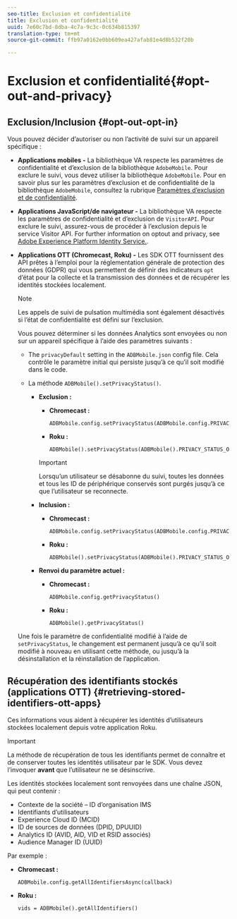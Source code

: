 ```yaml
---
seo-title: Exclusion et confidentialité
title: Exclusion et confidentialité
uuid: 7e60c7bd-8dba-4c7a-9c3c-0c634b815397
translation-type: tm+mt
source-git-commit: ffb97a0162e0bb609ea427afab81e4d8b532f20b

---
```



# Exclusion et confidentialité{#opt-out-and-privacy}

## Exclusion/Inclusion {#opt-out-opt-in}

Vous pouvez décider d’autoriser ou non l’activité de suivi sur un appareil spécifique :

* **Applications mobiles -** La bibliothèque VA respecte les paramètres de confidentialité et d’exclusion de la bibliothèque `AdobeMobile`. Pour exclure le suivi, vous devez utiliser la bibliothèque `AdobeMobile`. Pour en savoir plus sur les paramètres d’exclusion et de confidentialité de la bibliothèque `AdobeMobile`, consultez la rubrique [Paramètres d’exclusion et de confidentialité](https://docs.adobe.com/content/help/en/mobile-services/android/gdpr-privacy-android/privacy.html).
* **Applications JavaScript/de navigateur -** La bibliothèque VA respecte les paramètres de confidentialité et d’exclusion de `VisitorAPI`. Pour exclure le suivi, assurez-vous de procéder à l’exclusion depuis le service Visitor API. For further information on opt­out and privacy, see [Adobe Experience Platform Identity Service.](https://marketing.adobe.com/resources/help/en_US/mcvid/).
* **Applications OTT (Chromecast, Roku) -** Les SDK OTT fournissent des API prêtes à l’emploi pour la réglementation générale de protection des données (GDPR) qui vous permettent de définir des indicateurs `opt` d’état pour la collecte et la transmission des données et de récupérer les identités stockées localement.

   >[!NOTE]
   >
   >Les appels de suivi de pulsation multimédia sont également désactivés si l’état de confidentialité est défini sur l’exclusion.

   Vous pouvez déterminer si les données Analytics sont envoyées ou non sur un appareil spécifique à l’aide des paramètres suivants :

   * The `privacyDefault` setting in the `ADBMobile.json` config file. Cela contrôle le paramètre initial qui persiste jusqu’à ce qu’il soit modifié dans le code.

   * La méthode `ADBMobile().setPrivacyStatus()`.

      * **Exclusion :**

         * **Chromecast :**

            ```
            ADBMobile.config.setPrivacyStatus(ADBMobile.config.PRIVACY_STATUS_OPT_OUT)
            ```

         * **Roku :**

            ```
            ADBMobile().setPrivacyStatus(ADBMobile().PRIVACY_STATUS_OPT_OUT)
            ```
         >[!IMPORTANT]
         >
         >Lorsqu’un utilisateur se désabonne du suivi, toutes les données et tous les ID de périphérique conservés sont purgés jusqu’à ce que l’utilisateur se reconnecte.

      * **Inclusion :**

         * **Chromecast :**

            ```
            ADBMobile.config.setPrivacyStatus(ADBMobile.config.PRIVACY_STATUS_OPT_IN)
            ```

         * **Roku :**

            ```
            ADBMobile().setPrivacyStatus(ADBMobile().PRIVACY_STATUS_OPT_IN)
            ```
      * **Renvoi du paramètre actuel :**

         * **Chromecast :**

            ```
            ADBMobile.config.getPrivacyStatus()
            ```

         * **Roku :**

            ```
            ADBMobile().getPrivacyStatus()
            ```
   Une fois le paramètre de confidentialité modifié à l’aide de `setPrivacyStatus`, le changement est permanent jusqu’à ce qu’il soit modifié à nouveau en utilisant cette méthode, ou jusqu’à la désinstallation et la réinstallation de l’application.

## Récupération des identifiants stockés (applications OTT) {#retrieving-stored-identifiers-ott-apps}

Ces informations vous aident à récupérer les identités d’utilisateurs stockées localement depuis votre application Roku.

>[!IMPORTANT]
>
>La méthode de récupération de tous les identifiants permet de connaître et de conserver toutes les identités utilisateur par le SDK. Vous devez l’invoquer **avant** que l’utilisateur ne se désinscrive.

Les identités stockées localement sont renvoyées dans une chaîne JSON, qui peut contenir :

* Contexte de la société – ID d’organisation IMS
* Identifiants d’utilisateurs
* Experience Cloud ID (MCID)
* ID de sources de données (DPID, DPUUID)
* Analytics ID (AVID, AID, VID et RSID associés)
* Audience Manager ID (UUID)

Par exemple :

* **Chromecast :**

   ```
   ADBMobile.config.getAllIdentifiersAsync(callback)
   ```

* **Roku :**

   ```
   vids = ADBMobile().getAllIdentifiers()
   ```


